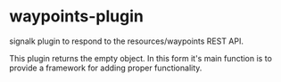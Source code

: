 # waypoints-plugin
signalk plugin to respond to the resources/waypoints REST API.

This plugin returns the empty object. In this form it's main function is
to provide a framework for adding proper functionality.
